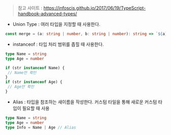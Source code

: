 > 참고 사이트 : https://infoscis.github.io/2017/06/19/TypeScript-handbook-advanced-types/

- Union Type : 여러 타입을 지정할 때 사용한다.
```ts
const merge = (a: string | number, b: string | number): string => `${a}${b}`
```
- instanceof : 타입 처리 범위를 좁힐 때 사용한다.
```ts
type Name = string
type Age = number

if (str instanceof Name) {
 // Name만 확인
}
if (str instanceof Age) {
 // Age만 확인
}
```
- Alias : 타입을 참조하는 새이름을 작성한다. 커스텀 타일을 통해 새로운 커스텀 타입이 필요할 때 사용
```ts
type Name = string
type Age = number
type Info = Name | Age // Alias
```